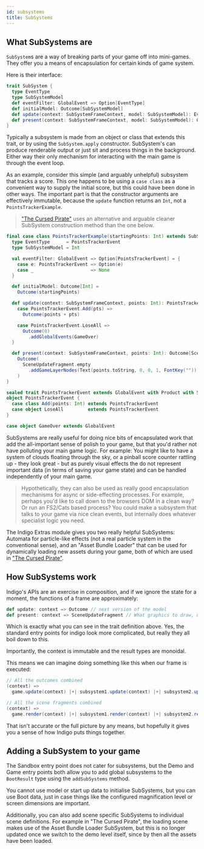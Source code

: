 ```yaml
---
id: subsystems
title: SubSystems
---
```


## What SubSystems are

`SubSystem`s are a way of breaking parts of your game off into mini-games. They offer you a means of encapsulation for certain kinds of game system.

Here is their interface:

```scala mdoc
trait SubSystem {
  type EventType
  type SubSystemModel
  def eventFilter: GlobalEvent => Option[EventType]
  def initialModel: Outcome[SubSystemModel]
  def update(context: SubSystemFrameContext, model: SubSystemModel): EventType => Outcome[SubSystemModel]
  def present(context: SubSystemFrameContext, model: SubSystemModel): Outcome[SceneUpdateFragment]
}
```

Typically a subsystem is made from an object or class that extends this trait, or by using the `SubSystem.apply` constructor. SubSystem's can produce renderable output or just sit and process things in the background. Either way their only mechanism for interacting with the main game is through the event loop.

As an example, consider this simple (and arguably unhelpful) subsystem that tracks a score. This one happens to be using a `case class` as a convenient way to supply the initial score, but this could have been done in other ways. The important part is that the constructor arguments are effectively immutable, because the `update` function returns an `Int`, not a `PointsTrackerExample`.

> ["The Cursed Pirate"](https://github.com/PurpleKingdomGames/indigo-examples/blob/master/demos/pirate/src/main/scala/pirate/scenes/level/subsystems/CloudsSubSystem.scala) uses an alternative and arguable cleaner SubSystem construction method than the one below.

```scala mdoc
final case class PointsTrackerExample(startingPoints: Int) extends SubSystem {
  type EventType      = PointsTrackerEvent
  type SubSystemModel = Int

  val eventFilter: GlobalEvent => Option[PointsTrackerEvent] = {
    case e: PointsTrackerEvent => Option(e)
    case _                     => None
  }

  def initialModel: Outcome[Int] =
    Outcome(startingPoints)

  def update(context: SubSystemFrameContext, points: Int): PointsTrackerEvent => Outcome[Int] = {
    case PointsTrackerEvent.Add(pts) =>
      Outcome(points + pts)

    case PointsTrackerEvent.LoseAll =>
      Outcome(0)
        .addGlobalEvents(GameOver)
  }

  def present(context: SubSystemFrameContext, points: Int): Outcome[SceneUpdateFragment] =
    Outcome(
      SceneUpdateFragment.empty
        .addGameLayerNodes(Text(points.toString, 0, 0, 1, FontKey("")))
    )
}

sealed trait PointsTrackerEvent extends GlobalEvent with Product with Serializable
object PointsTrackerEvent {
  case class Add(points: Int) extends PointsTrackerEvent
  case object LoseAll         extends PointsTrackerEvent
}

case object GameOver extends GlobalEvent
```

SubSystems are really useful for doing nice bits of encapsulated work that add the all-important sense of polish to your game, but that you'd rather not have polluting your main game logic. For example: You might like to have a system of clouds floating through the sky, or a pinball score counter rattling up - they look great - but as purely visual effects the do not represent important data (in terms of saving your game state) and can be handled independently of your main game.

> Hypothetically, they can also be used as really good encapsulation mechanisms for async or side-effecting processes. For example, perhaps you'd like to call down to the browsers DOM in a clean way? Or run an FS2/Cats based process? You could make a subsystem that talks to your game via nice clean events, but internally does whatever specialist logic you need.

The Indigo Extras module gives you two really helpful SubSystems: Automata for particle-like effects (not a real particle system in the conventional sense), and an "Asset Bundle Loader" that can be used for dynamically loading new assets during your game, both of which are used in ["The Cursed Pirate"](https://github.com/PurpleKingdomGames/indigo-examples/tree/master/demos/pirate).

## How SubSystems work

Indigo's APIs are an exercise in composition, and if we ignore the state for a moment, the functions of a frame are approximately:

```scala mdoc
def update: context => Outcome // next version of the model
def present: context => SceneUpdateFragment // What graphics to draw, what audio to play
```

Which is exactly what you can see in the trait definition above. Yes, the standard entry points for indigo look more complicated, but really they all boil down to this.

Importantly, the context is immutable and the result types are monoidal.

This means we can imagine doing something like this when our frame is executed:

```scala mdoc
// All the outcomes combined
(context) =>
  game.update(context) |+| subsystem1.update(context) |+| subsystem2.update(context)

// All the scene fragments combined
(context) =>
  game.render(context) |+| subsystem1.render(context) |+| subsystem2.render(context)
```

That isn't accurate or the full picture by any means, but hopefully it gives you a sense of how Indigo puts things together.

## Adding a SubSystem to your game

The Sandbox entry point does not cater for subsystems, but the Demo and Game entry points both allow you to add global subsystems to the `BootResult` type using the `addSubSystems` method.

You cannot use model or start up data to initialise SubSystems, but you can use Boot data, just in case things like the configured magnification level or screen dimensions are important.

Additionally, you can also add scene specific SubSystems to individual scene definitions. For example in "The Cursed Pirate", the loading scene makes use of the Asset Bundle Loader SubSystem, but this is no longer updated once we switch to the demo level itself, since by then all the assets have been loaded.
